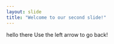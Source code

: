 ```yaml
---
layout: slide
title: "Welcome to our second slide!"
---
```

hello there
Use the left arrow to go back!